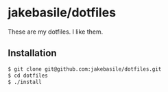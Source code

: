 # jakebasile/dotfiles

These are my dotfiles. I like them.

## Installation

```bash
$ git clone git@github.com:jakebasile/dotfiles.git
$ cd dotfiles
$ ./install
```

